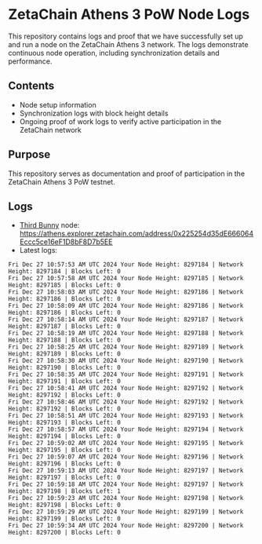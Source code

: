 # ZetaChain Athens 3 PoW Node Logs
This repository contains logs and proof that we have successfully set up and run a node on the ZetaChain Athens 3 network. The logs demonstrate continuous node operation, including synchronization details and performance.

## Contents
- Node setup information
- Synchronization logs with block height details
- Ongoing proof of work logs to verify active participation in the ZetaChain network

## Purpose
This repository serves as documentation and proof of participation in the ZetaChain Athens 3 PoW testnet.

## Logs

- [Third Bunny](https://thirdbunny.xyz/) node: https://athens.explorer.zetachain.com/address/0x225254d35dE666064Eccc5ce16eF1D8bF8D7b5EE
- Latest logs:
```
Fri Dec 27 10:57:53 AM UTC 2024 Your Node Height: 8297184 | Network Height: 8297184 | Blocks Left: 0
Fri Dec 27 10:57:58 AM UTC 2024 Your Node Height: 8297185 | Network Height: 8297185 | Blocks Left: 0
Fri Dec 27 10:58:03 AM UTC 2024 Your Node Height: 8297186 | Network Height: 8297186 | Blocks Left: 0
Fri Dec 27 10:58:09 AM UTC 2024 Your Node Height: 8297186 | Network Height: 8297186 | Blocks Left: 0
Fri Dec 27 10:58:14 AM UTC 2024 Your Node Height: 8297187 | Network Height: 8297187 | Blocks Left: 0
Fri Dec 27 10:58:19 AM UTC 2024 Your Node Height: 8297188 | Network Height: 8297188 | Blocks Left: 0
Fri Dec 27 10:58:25 AM UTC 2024 Your Node Height: 8297189 | Network Height: 8297189 | Blocks Left: 0
Fri Dec 27 10:58:30 AM UTC 2024 Your Node Height: 8297190 | Network Height: 8297190 | Blocks Left: 0
Fri Dec 27 10:58:35 AM UTC 2024 Your Node Height: 8297191 | Network Height: 8297191 | Blocks Left: 0
Fri Dec 27 10:58:41 AM UTC 2024 Your Node Height: 8297192 | Network Height: 8297192 | Blocks Left: 0
Fri Dec 27 10:58:46 AM UTC 2024 Your Node Height: 8297192 | Network Height: 8297192 | Blocks Left: 0
Fri Dec 27 10:58:51 AM UTC 2024 Your Node Height: 8297193 | Network Height: 8297193 | Blocks Left: 0
Fri Dec 27 10:58:57 AM UTC 2024 Your Node Height: 8297194 | Network Height: 8297194 | Blocks Left: 0
Fri Dec 27 10:59:02 AM UTC 2024 Your Node Height: 8297195 | Network Height: 8297195 | Blocks Left: 0
Fri Dec 27 10:59:07 AM UTC 2024 Your Node Height: 8297196 | Network Height: 8297196 | Blocks Left: 0
Fri Dec 27 10:59:13 AM UTC 2024 Your Node Height: 8297197 | Network Height: 8297197 | Blocks Left: 0
Fri Dec 27 10:59:18 AM UTC 2024 Your Node Height: 8297197 | Network Height: 8297198 | Blocks Left: 1
Fri Dec 27 10:59:23 AM UTC 2024 Your Node Height: 8297198 | Network Height: 8297198 | Blocks Left: 0
Fri Dec 27 10:59:29 AM UTC 2024 Your Node Height: 8297199 | Network Height: 8297199 | Blocks Left: 0
Fri Dec 27 10:59:34 AM UTC 2024 Your Node Height: 8297200 | Network Height: 8297200 | Blocks Left: 0
```
